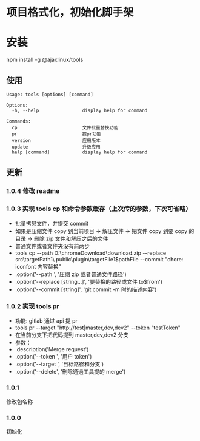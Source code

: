# 项目格式化，初始化脚手架

# 安装

npm install -g @ajaxlinux/tools

## 使用

```
Usage: tools [options] [command]

Options:
  -h, --help                display help for command

Commands:
  cp                        文件批量替换功能
  pr                        提pr功能
  version                   应用版本
  update                    升级应用
  help [command]            display help for command
```

## 更新

### 1.0.4 修改 readme

### 1.0.3 实现 tools cp 和命令参数缓存（上次传的参数，下次可省略）

- 批量拷贝文件，并提交 commit
- 如果是压缩文件 copy 到当前项目 -> 解压文件 -> 把文件 copy 到要 copy 的目录 -> 删除 zip 文件和解压之后的文件
- 普通文件或者文件夹没有前两步
- tools cp --path D:\chromeDownload\download.zip --replace src\targetPath1\ public\plugin\targetFile1$pathFile --commit "chore: iconfont 内容替换"
- .option('--path <string>', '压缩 zip 或者普通文件路径')
- .option('--replace [string...]', '要替换的路径或文件 to$from')
- .option('--commit [string]', 'git commit -m 时的描述内容')

### 1.0.2 实现 tools pr

- 功能: gitlab 通过 api 提 pr
- tools pr --target "http://test|master,dev,dev2" --token "testToken"
- 在当前分支下把代码提到 master,dev,dev2 分支
- 参数：
- .description('Merge request')
- .option('--token <string>', '用户 token')
- .option('--target <string>', '目标路径和分支')
- .option('--delete', '刪除通過工具提的 merge')

### 1.0.1

修改包名称

### 1.0.0

初始化
